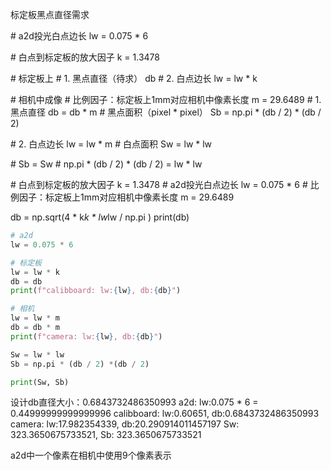 标定板黑点直径需求

\# a2d投光白点边长
lw = 0.075 * 6

\# 白点到标定板的放大因子
k = 1.3478

\# 标定板上
\# 1. 黑点直径（待求）
db 
\# 2. 白点边长
lw = lw * k

\# 相机中成像
\# 比例因子：标定板上1mm对应相机中像素长度
m = 29.6489
\# 1. 黑点直径
db = db * m
\# 黑点面积（pixel * pixel）
Sb = np.pi * (db / 2) * (db / 2)

\# 2. 白点边长
lw = lw * m
\# 白点面积
Sw = lw * lw

\# Sb = Sw
\# np.pi * (db / 2) * (db / 2) = lw * lw

\# 白点到标定板的放大因子
k = 1.3478
\# a2d投光白点边长
lw = 0.075 * 6
\# 比例因子：标定板上1mm对应相机中像素长度
m = 29.6489

db = np.sqrt(4 * k*k * lw*lw / np.pi )
print(db)

```python
# a2d
lw = 0.075 * 6

# 标定板
lw = lw * k
db = db
print(f"calibboard: lw:{lw}, db:{db}")

# 相机
lw = lw * m
db = db * m
print(f"camera: lw:{lw}, db:{db}")

Sw = lw * lw
Sb = np.pi * (db / 2) *(db / 2)

print(Sw, Sb)
```

设计db直径大小：0.6843732486350993
a2d: lw:0.075 * 6 = 0.44999999999999996
calibboard: lw:0.60651, db:0.6843732486350993
camera: lw:17.982354339, db:20.290914011457197
Sw: 323.3650675733521, Sb: 323.3650675733521



a2d中一个像素在相机中使用9个像素表示


